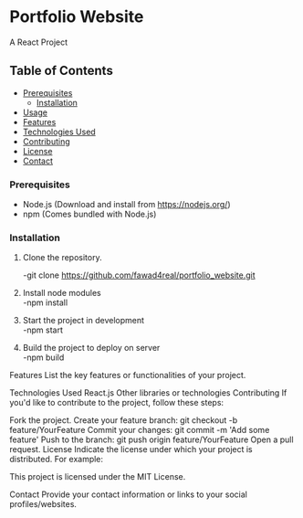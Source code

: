 # Portfolio Website

A React Project

## Table of Contents


- [Prerequisites](#prerequisites)
  - [Installation](#installation)
- [Usage](#usage)
- [Features](#features)
- [Technologies Used](#technologies-used)
- [Contributing](#contributing)
- [License](#license)
- [Contact](#contact)



### Prerequisites

- Node.js (Download and install from https://nodejs.org/)
- npm (Comes bundled with Node.js)

### Installation

1. Clone the repository.

   -git clone https://github.com/fawad4real/portfolio_website.git

2. Install node modules   
   -npm install 

3. Start the project in development     
   -npm start

4. Build the project to deploy on server   
   -npm build    

Features
List the key features or functionalities of your project.

Technologies Used
React.js
Other libraries or technologies
Contributing
If you'd like to contribute to the project, follow these steps:

Fork the project.
Create your feature branch: git checkout -b feature/YourFeature
Commit your changes: git commit -m 'Add some feature'
Push to the branch: git push origin feature/YourFeature
Open a pull request.
License
Indicate the license under which your project is distributed. For example:

This project is licensed under the MIT License.

Contact
Provide your contact information or links to your social profiles/websites.